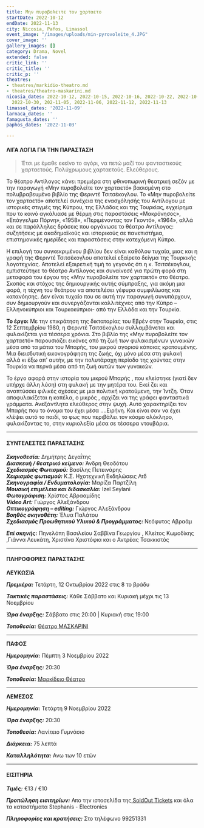 ```yaml
---
title: Μην πυροβολειτε τον χαρταετο
startDate: 2022-10-12
endDate: 2022-11-13
city: Nicosia, Pafos, Limassol
event_image: "/images/uploads/min-pyrovoleite_4.JPG"
cover_image: ''
gallery_images: []
category: Drama, Novel
extended: false
critic_link: ''
critic_title: ''
critic_p: ''
theatres:
- theatres/markidio-theatro.md
- theatres/theatro-maskarini.md
nicosia_dates: 2022-10-12, 2022-10-15, 2022-10-16, 2022-10-22, 2022-10-23, 2022-10-29,
  2022-10-30, 202-11-05, 2022-11-06, 2022-11-12, 2022-11-13
limassol_dates: '2022-11-09'
larnaca_dates: ''
famagusta_dates: ''
paphos_dates: '2022-11-03'

---
```

#### ΛΙΓΑ ΛΟΓΙΑ ΓΙΑ ΤΗΝ ΠΑΡΑΣΤΑΣΗ

> Έτσι με έμαθε εκείνο το αγόρι, να πετώ μαζί του φανταστικούς χαρταετούς. Πολύχρωμους χαρταετούς. Ελεύθερους.

Το θέατρο Αντίλογος κάνει πρεμιέρα στη φθινοπωρινή θεατρική σεζόν με την παραγωγή «Μην πυροβολείτε τον χαρταετό» βασισμένη στο πολυβραβευμένο βιβλίο της Φεριντέ Τσιτσέκογλου. Το «Μην πυροβολείτε τον χαρταετό» αποτελεί συνέχεια της ενασχόλησής του Αντίλογου με ιστορικές στιγμές της Κύπρου, της Ελλάδας και της Τουρκίας, εγχείρημα που το κοινό αγκάλιασε με θέρμη στις παραστάσεις «Μακρόνησος», «Επάγγελμα Πόρνη», «1958», «Περιμένοντας τον Γκοντό», «1964», αλλά και σε παράλληλες δράσεις που οργάνωσε το θέατρο Αντίλογος: συζητήσεις με ακαδημαϊκούς και ιστορικούς σε πανεπιστήμια, επιστημονικές ημερίδες και παραστάσεις στην κατεχόμενη Κύπρο.

Η επιλογή του συγκεκριμένου βιβλίου δεν είναι καθόλου τυχαία, μιας και η γραφή της Φεριντέ Τσιτσέκογλου αποτελεί εξαίρετο δείγμα της Τουρκικής λογοτεχνίας. Αποτελεί εξαιρετική τιμή το γεγονός ότι η κ. Τσιτσέκογλου, εμπιστεύτηκε το θέατρο Αντίλογος και συναίνεσέ για πρώτη φορά στη μεταφορά του έργου της «Μην πυροβολείτε τον χαρταετό» στο θέατρο. Σκοπός και στόχος της δημιουργικής αυτής σύμπραξης, για ακόμη μια φορά, η τέχνη του θεάτρου να αποτελέσει γέφυρα συμφιλίωσης και κατανόησης. Δεν είναι τυχαίο που σε αυτή την παραγωγή συνυπάρχουν, συν δημιουργούν και συνεργάζονται καλλιτέχνες από την Κύπρο – Ελληνοκύπριοι και Τουρκοκύπριοι- από την Ελλάδα και την Τουρκία.

**Το έργο:** Με την επικράτηση της δικτατορίας του Εβρέν στην Τουρκία, στις 12 Σεπτεμβρίου 1980, η Φεριντέ Τσιτσέκογλου συλλαμβάνεται και φυλακίζεται για τέσσερα χρόνια. Στο βιβλίο της «Μην πυροβολείτε τον χαρταετό» παρουσιάζει εικόνες από τη ζωή των φυλακισμένων γυναικών μέσα από τα μάτια του Μπαρής, του μικρού αγοριού κάποιας κρατουμένης. Μια διεισδυτική εικονογράφηση της ζωής, όχι μόνο μέσα στη φυλακή αλλά κι έξω απ' αυτήν, με την πολυτάραχη περίοδο της χούντας στην Τουρκία να περνά μέσα από τη ζωή αυτών των γυναικών.

Το έργο αφορά στην ιστορία του μικρού Μπαρής , που κλείστηκε (γιατί δεν υπήρχε άλλη λύση) στη φυλακή με την μητέρα του. Εκεί ζει και αναπτύσσει φιλικές σχέσεις με μια πολιτική κρατούμενη, την Ίντζη. Όταν αποφυλακίζεται η κοπέλα, ο μικρός , αρχίζει να της γράφει φανταστικά γράμματα. Ανεξάντλητα ελεύθερος στην ψυχή. Αυτό χαρακτηρίζει τον Μπαρής που το όνομα του έχει μέσα ....Ειρήνη. Και είναι σαν να έχει κλέψει αυτό το παιδί, το φως που περιβάλει τον κόσμο ολόκληρο, φυλακίζοντας το, στην κυριολεξία μέσα σε τέσσερα ντουβάρια.

***

#### ΣΥΝΤΕΛΕΣΤΕΣ ΠΑΡΑΣΤΑΣΗΣ

**_Σκηνοθεσία:_** Δημήτρης Δεγαΐτης  
**_Διασκευή / θεατρικό κείμενο:_** Άνδρη Θεοδότου  
**_Σχεδιασμός Φωτισμού:_** Βασίλης Πετεινάρης  
**_Χειρισμός φωτισμού:_** Κ.Σ. Ηχοτεχνική Εκδηλώσεις Λτδ  
**_Σκηνογραφία / Ενδυματολογία:_** Μαρίζα Παρτζίλη  
**_Μουσική επιμέλεια και διδασκαλία:_** Izel Seylani  
**_Φωτογράφιση:_** Χρίστος Αβρααμίδης  
**_Video Art:_** Γιώργος Αλεξάνδρου  
**_Οπτικογράφηση – editing:_** Γιώργος Αλεξάνδρου  
**_Βοηθός σκηνοθέτη:_** Έλυα Παλάτου  
**_Σχεδιασμός Προωθητικού Υλικού & Προγράμματος:_** Νεόφυτος Αβραάμ

**_Επί σκηνής:_** Πηνελόπη Βασιλείου Σαββίνα Γεωργίου , Κλείτος Κωμοδίκης ,Γιάννα Λευκάτη, Χριστίνα Χριστόφια και ο Αντρέας Τσακκιστός

***

#### ΠΛΗΡΟΦΟΡΙΕΣ ΠΑΡΑΣΤΑΣΗΣ

**ΛΕΥΚΩΣΙΑ**

**_Πρεμιέρα:_** Τετάρτη, 12 Οκτωβρίου 2022 στις 8 το βράδυ

**_Τακτικές παραστάσεις:_** Κάθε Σάββατο και Κυριακή μέχρι τις 13 Νοεμβρίου

**_Ώρα έναρξης:_** Σάββατο στις 20:00 | Κυριακή στις 19:00

**_Τοποθεσία:_** [Θέατρο ΜΑΣΚΑΡΙΝΙ](?#map)

***

**ΠΑΦΟΣ**

**_Ημερομηνία:_** Πέμπτη 3 Νοεμβρίου 2022

**_Ώρα έναρξης:_** 20:30

**_Τοποθεσία:_** [Μαρκίδειο Θέατρο](?#map)

***

**ΛΕΜΕΣΟΣ**

**_Ημερομηνία:_** Τετάρτη 9 Νοεμβρίου 2022

**_Ώρα έναρξης:_** 20:30

**_Τοποθεσία:_** Λανίτειο Γυμνάσιο

**_Διάρκεια:_** 75 λεπτά

**_Καταλληλότητα:_** Ανω των 10 ετών

***

#### ΕΙΣΙΤΗΡΙΑ

**_Τιμές:_** €13 / €10

**_Προπώληση εισιτηρίων:_** Απο την ιστοσελίδα της[ SoldOut Tickets](https://www.soldoutticketbox.com/dont-let-them-shoot-the-kite-theatro-antilogos-2022/?lang=en) και όλα τα καταστήματα Stephanis - Electronics

**_Πληροφορίες και κρατήσεις:_** Στο τηλέφωνο 99251331